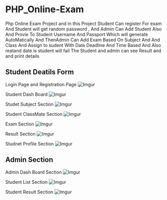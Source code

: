 # PHP_Online-Exam
Php Online Exam Project and in this Project Student Can register For exam And Student will get random password  , And Admin Can Add Student Also And Provie To Student Username And Passport Which will generate AutoMatically And ThenAdmin Can Add Exam Based On Subject And And Class And Assign to sudent With Date Deadline And Time Based  And Also reatand date is student will fail The Student and admin can see Result and and print details

## Student Deatils Form

Login Page and Registration Page
![Imgur](https://i.imgur.com/Mq79uCO.png)

Student Dash Board
![Imgur](https://i.imgur.com/lBHKpPH.png)

Studet Subject Section
![Imgur](https://i.imgur.com/cAfIrdx.png)

Student ClassMate Section
![Imgur](https://i.imgur.com/cAfIrdx.png)

Exam Section
![Imgur](https://i.imgur.com/APfJEJL.png)

Result Section
![Imgur](https://i.imgur.com/hjlyljm.png)

Studnet Profile Section
![Imgur](https://i.imgur.com/5xT26TN.png)

## Admin Section

Admin Dash Board Section
![Imgur](https://i.imgur.com/eNuH7wx.png)

Student List Section
![Imgur](https://i.imgur.com/NajsTrZ.png)

Student Result Section
![Imgur](https://i.imgur.com/fTEHh5P.png)
